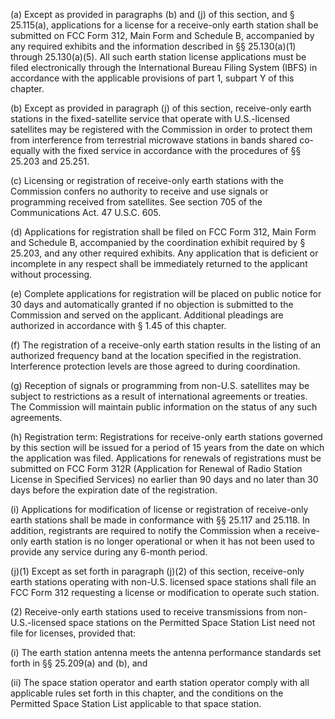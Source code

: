 (a) Except as provided in paragraphs (b) and (j) of this section, and § 25.115(a), applications for a license for a receive-only earth station shall be submitted on FCC Form 312, Main Form and Schedule B, accompanied by any required exhibits and the information described in §§ 25.130(a)(1) through 25.130(a)(5). All such earth station license applications must be filed electronically through the International Bureau Filing System (IBFS) in accordance with the applicable provisions of part 1, subpart Y of this chapter.

(b) Except as provided in paragraph (j) of this section, receive-only earth stations in the fixed-satellite service that operate with U.S.-licensed satellites may be registered with the Commission in order to protect them from interference from terrestrial microwave stations in bands shared co-equally with the fixed service in accordance with the procedures of §§ 25.203 and 25.251.

(c) Licensing or registration of receive-only earth stations with the Commission confers no authority to receive and use signals or programming received from satellites. See section 705 of the Communications Act. 47 U.S.C. 605.

(d) Applications for registration shall be filed on FCC Form 312, Main Form and Schedule B, accompanied by the coordination exhibit required by § 25.203, and any other required exhibits. Any application that is deficient or incomplete in any respect shall be immediately returned to the applicant without processing.

(e) Complete applications for registration will be placed on public notice for 30 days and automatically granted if no objection is submitted to the Commission and served on the applicant. Additional pleadings are authorized in accordance with § 1.45 of this chapter.

(f) The registration of a receive-only earth station results in the listing of an authorized frequency band at the location specified in the registration. Interference protection levels are those agreed to during coordination.

(g) Reception of signals or programming from non-U.S. satellites may be subject to restrictions as a result of international agreements or treaties. The Commission will maintain public information on the status of any such agreements.

(h) Registration term: Registrations for receive-only earth stations governed by this section will be issued for a period of 15 years from the date on which the application was filed. Applications for renewals of registrations must be submitted on FCC Form 312R (Application for Renewal of Radio Station License in Specified Services) no earlier than 90 days and no later than 30 days before the expiration date of the registration.

(i) Applications for modification of license or registration of receive-only earth stations shall be made in conformance with §§ 25.117 and 25.118. In addition, registrants are required to notify the Commission when a receive-only earth station is no longer operational or when it has not been used to provide any service during any 6-month period.

(j)(1) Except as set forth in paragraph (j)(2) of this section, receive-only earth stations operating with non-U.S. licensed space stations shall file an FCC Form 312 requesting a license or modification to operate such station.

(2) Receive-only earth stations used to receive transmissions from non-U.S.-licensed space stations on the Permitted Space Station List need not file for licenses, provided that:

(i) The earth station antenna meets the antenna performance standards set forth in §§ 25.209(a) and (b), and

(ii) The space station operator and earth station operator comply with all applicable rules set forth in this chapter, and the conditions on the Permitted Space Station List applicable to that space station.

